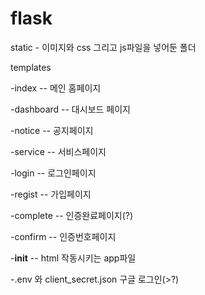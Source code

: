 # flask

static - 이미지와 css 그리고 js파일을 넣어둔 폴더

templates

-index -- 메인 홈페이지

-dashboard -- 대시보드 페이지

-notice -- 공지페이지

-service -- 서비스페이지

-login -- 로그인페이지

-regist -- 가입페이지

-complete -- 인증완료페이지(?)

-confirm -- 인증번호페이지

-__init__ -- html 작동시키는 app파일

-.env 와 client_secret.json 구글 로그인(>?)
